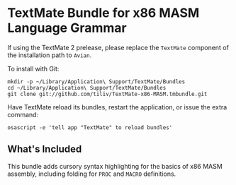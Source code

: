 # TextMate Bundle for x86 MASM Language Grammar
If using the TextMate 2 prelease, please replace the `TextMate` component of the installation path to `Avian`.

To install with Git:

	mkdir -p ~/Library/Application\ Support/TextMate/Bundles
	cd ~/Library/Application\ Support/TextMate/Bundles
	git clone git://github.com/tiliv/TextMate-x86-MASM.tmbundle.git

Have TextMate reload its bundles, restart the application, or issue the extra command:

	osascript -e 'tell app "TextMate" to reload bundles'

## What's Included
This bundle adds cursory syntax highlighting for the basics of x86 MASM assembly, including folding for `PROC` and `MACRO` definitions.